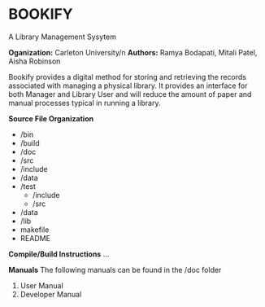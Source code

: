 # BOOKIFY
A Library Management Sysytem

**Oganization:** Carleton University/n
**Authors:** Ramya Bodapati, Mitali Patel, Aisha Robinson

Bookify provides a digital method for storing and retrieving the records associated with managing a physical library. It provides an interface for both Manager and Library User and will reduce the amount of paper and manual processes typical in running a library.

**Source File Organization**
- /bin
- /build
- /doc
- /src 
- /include 
- /data
- /test
    + /include 
    + /src 
- /data
- /lib 
- makefile 
- README

**Compile/Build Instructions**
...

**Manuals**
The following manuals can be found in the /doc folder
1. User Manual
2. Developer Manual
